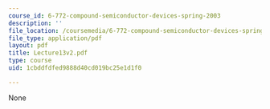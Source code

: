 ```yaml
---
course_id: 6-772-compound-semiconductor-devices-spring-2003
description: ''
file_location: /coursemedia/6-772-compound-semiconductor-devices-spring-2003/1cbddfdfed9888d40cd019bc25e1d1f0_Lecture13v2.pdf
file_type: application/pdf
layout: pdf
title: Lecture13v2.pdf
type: course
uid: 1cbddfdfed9888d40cd019bc25e1d1f0

---
```

None